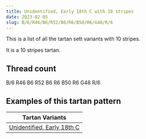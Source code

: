```yaml
---
title: Unidentified, Early 18th C with 10 stripes
date: 2023-02-05
slug: B/6/R46/B6/R52/B6/R6/B50/R6/G48/R/6
---
```

This is a list of all the tartan sett variants with 10 stripes.

It is a 10 stripes tartan.


## Thread count
B/6 R46 B6 R52 B6 R6 B50 R6 G48 R/6

## Examples of this tartan pattern

| Tartan Variants |
|---------------|
| [Unidentified, Early 18th C](/variants/b/6/r46/b6/r52/b6/r6/b50/r6/g48/r/6-b304080-g008000-rc00000)||
